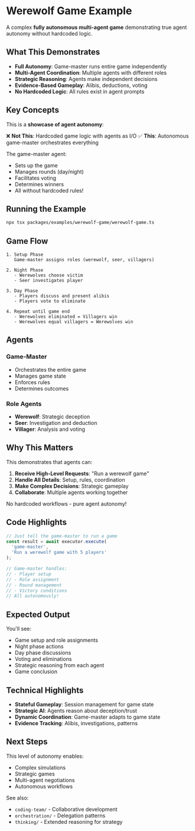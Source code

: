 # Werewolf Game Example

A complex **fully autonomous multi-agent game** demonstrating true agent autonomy without hardcoded logic.

## What This Demonstrates

- **Full Autonomy**: Game-master runs entire game independently
- **Multi-Agent Coordination**: Multiple agents with different roles
- **Strategic Reasoning**: Agents make independent decisions
- **Evidence-Based Gameplay**: Alibis, deductions, voting
- **No Hardcoded Logic**: All rules exist in agent prompts

## Key Concepts

This is a **showcase of agent autonomy**:

❌ **Not This**: Hardcoded game logic with agents as I/O
✅ **This**: Autonomous game-master orchestrates everything

The game-master agent:
- Sets up the game
- Manages rounds (day/night)
- Facilitates voting
- Determines winners
- All without hardcoded rules!

## Running the Example

```bash
npx tsx packages/examples/werewolf-game/werewolf-game.ts
```

## Game Flow

```
1. Setup Phase
   Game-master assigns roles (werewolf, seer, villagers)

2. Night Phase
   - Werewolves choose victim
   - Seer investigates player

3. Day Phase
   - Players discuss and present alibis
   - Players vote to eliminate

4. Repeat until game end
   - Werewolves eliminated = Villagers win
   - Werewolves equal villagers = Werewolves win
```

## Agents

### Game-Master
- Orchestrates the entire game
- Manages game state
- Enforces rules
- Determines outcomes

### Role Agents
- **Werewolf**: Strategic deception
- **Seer**: Investigation and deduction
- **Villager**: Analysis and voting

## Why This Matters

This demonstrates that agents can:

1. **Receive High-Level Requests**: "Run a werewolf game"
2. **Handle All Details**: Setup, rules, coordination
3. **Make Complex Decisions**: Strategic gameplay
4. **Collaborate**: Multiple agents working together

No hardcoded workflows - pure agent autonomy!

## Code Highlights

```typescript
// Just tell the game-master to run a game
const result = await executor.execute(
  'game-master',
  'Run a werewolf game with 5 players'
);

// Game-master handles:
// - Player setup
// - Role assignment
// - Round management
// - Victory conditions
// All autonomously!
```

## Expected Output

You'll see:
- Game setup and role assignments
- Night phase actions
- Day phase discussions
- Voting and eliminations
- Strategic reasoning from each agent
- Game conclusion

## Technical Highlights

- **Stateful Gameplay**: Session management for game state
- **Strategic AI**: Agents reason about deception/trust
- **Dynamic Coordination**: Game-master adapts to game state
- **Evidence Tracking**: Alibis, investigations, patterns

## Next Steps

This level of autonomy enables:
- Complex simulations
- Strategic games
- Multi-agent negotiations
- Autonomous workflows

See also:
- `coding-team/` - Collaborative development
- `orchestration/` - Delegation patterns
- `thinking/` - Extended reasoning for strategy
